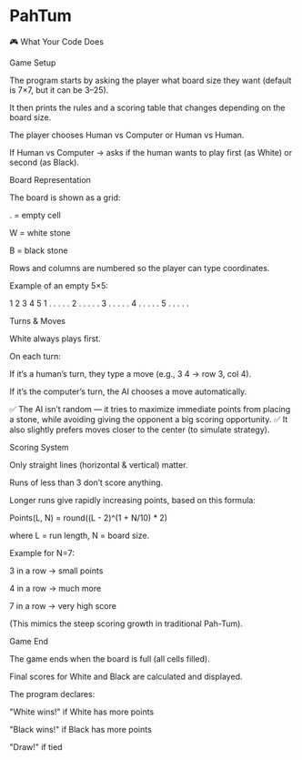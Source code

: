 # PahTum
🎮 What Your Code Does

Game Setup

The program starts by asking the player what board size they want (default is 7×7, but it can be 3–25).

It then prints the rules and a scoring table that changes depending on the board size.

The player chooses Human vs Computer or Human vs Human.

If Human vs Computer → asks if the human wants to play first (as White) or second (as Black).

Board Representation

The board is shown as a grid:

. = empty cell

W = white stone

B = black stone

Rows and columns are numbered so the player can type coordinates.

Example of an empty 5×5:

   1 2 3 4 5
 1 . . . . .
 2 . . . . .
 3 . . . . .
 4 . . . . .
 5 . . . . .


Turns & Moves

White always plays first.

On each turn:

If it’s a human’s turn, they type a move (e.g., 3 4 → row 3, col 4).

If it’s the computer’s turn, the AI chooses a move automatically.

✅ The AI isn’t random — it tries to maximize immediate points from placing a stone, while avoiding giving the opponent a big scoring opportunity.
✅ It also slightly prefers moves closer to the center (to simulate strategy).

Scoring System

Only straight lines (horizontal & vertical) matter.

Runs of less than 3 don’t score anything.

Longer runs give rapidly increasing points, based on this formula:

Points(L, N) = round((L - 2)^(1 + N/10) * 2)


where L = run length, N = board size.

Example for N=7:

3 in a row → small points

4 in a row → much more

7 in a row → very high score

(This mimics the steep scoring growth in traditional Pah-Tum).

Game End

The game ends when the board is full (all cells filled).

Final scores for White and Black are calculated and displayed.

The program declares:

"White wins!" if White has more points

"Black wins!" if Black has more points

"Draw!" if tied
